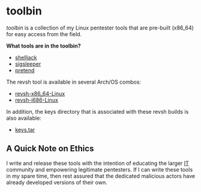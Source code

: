 # toolbin #

_toolbin_ is a collection of my Linux pentester tools that are pre-built (x86_64) for easy access from the field.

**What tools are in the toolbin?**

* [shelljack](https://github.com/emptymonkey/toolbin/raw/master/shelljack)
* [sigsleeper](https://github.com/emptymonkey/toolbin/raw/master/sigsleeper)
* [pretend](https://github.com/emptymonkey/toolbin/raw/master/pretend)

The revsh tool is available in several Arch/OS combos:
* [revsh-x86_64-Linux](https://github.com/emptymonkey/toolbin/raw/master/revsh/revsh-x86_64-Linux)
* [revsh-i686-Linux](https://github.com/emptymonkey/toolbin/raw/master/revsh/revsh-i686-Linux)

In addition, the keys directory that is associated with these revsh builds is also available:
* [keys.tar](https://github.com/emptymonkey/toolbin/raw/master/revsh/keys.tar) 

## A Quick Note on Ethics ##

I write and release these tools with the intention of educating the larger [IT](http://en.wikipedia.org/wiki/Information_technology) community and empowering legitimate pentesters. If I can write these tools in my spare time, then rest assured that the dedicated malicious actors have already developed versions of their own.

